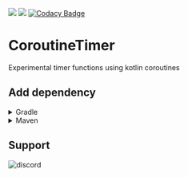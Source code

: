 [![](https://jitpack.io/v/KurozeroPB/CoroutineTimer.svg)](https://jitpack.io/#KurozeroPB/CoroutineTimer)
[![](https://jitci.com/gh/KurozeroPB/CoroutineTimer/svg)](https://jitci.com/gh/KurozeroPB/CoroutineTimer)
[![Codacy Badge](https://api.codacy.com/project/badge/Grade/c3a4b0387b8a400ca3080fbcb1b3374c)](https://www.codacy.com/manual/KurozeroPB/CoroutineTimer?utm_source=github.com&amp;utm_medium=referral&amp;utm_content=KurozeroPB/CoroutineTimer&amp;utm_campaign=Badge_Grade)

# CoroutineTimer
Experimental timer functions using kotlin coroutines

## Add dependency

<details><summary>Gradle</summary>

```kotlin
repositories {
    maven(url = "https://jitpack.io")
}
```

```kotlin
dependencies {
    implementation("com.github.kurozeropb:CoroutineTimer:Tag")
}
```
</details>

<details><summary>Maven</summary>

```xml
<repositories>
    <repository>
        <id>jitpack.io</id>
        <url>https://jitpack.io</url>
    </repository>
</repositories>
```

```xml
<dependency>
    <groupId>com.github.kurozeropb</groupId>
    <artifactId>CoroutineTimer</artifactId>
    <version>Tag</version>
</dependency>
```
</details>

## Support
![discord](https://discordapp.com/api/v6/guilds/240059867744698368/widget.png?style=banner2)